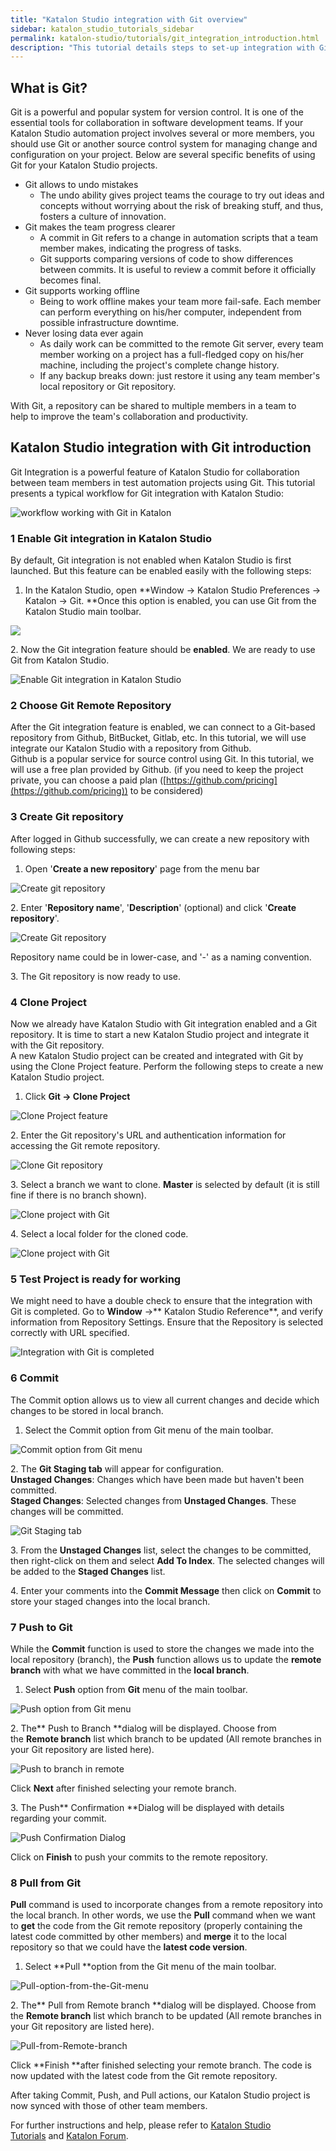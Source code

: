 ```yaml
---
title: "Katalon Studio integration with Git overview"
sidebar: katalon_studio_tutorials_sidebar
permalink: katalon-studio/tutorials/git_integration_introduction.html
description: "This tutorial details steps to set-up integration with Git from Katalon Studio to help address the collaboration among automation teams."
---
```

What is Git?
------------

Git is a powerful and popular system for version control. It is one of the essential tools for collaboration in software development teams. If your Katalon Studio automation project involves several or more members, you should use Git or another source control system for managing change and configuration on your project. Below are several specific benefits of using Git for your Katalon Studio projects.  

*   Git allows to undo mistakes
    *   The undo ability gives project teams the courage to try out ideas and concepts without worrying about the risk of breaking stuff, and thus, fosters a culture of innovation.
*   Git makes the team progress clearer
    *   A commit in Git refers to a change in automation scripts that a team member makes, indicating the progress of tasks.
    *   Git supports comparing versions of code to show differences between commits. It is useful to review a commit before it officially becomes final.
*   Git supports working offline
    *   Being to work offline makes your team more fail-safe. Each member can perform everything on his/her computer, independent from possible infrastructure downtime.
*   Never losing data ever again
    *   As daily work can be committed to the remote Git server, every team member working on a project has a full-fledged copy on his/her machine, including the project's complete change history.
    *   If any backup breaks down: just restore it using any team member's local repository or Git repository.

With Git, a repository can be shared to multiple members in a team to help to improve the team's collaboration and productivity.

Katalon Studio integration with Git introduction
------------------------------------------------

Git Integration is a powerful feature of Katalon Studio for collaboration between team members in test automation projects using Git. This tutorial presents a typical workflow for Git integration with Katalon Studio:

![workflow working with Git in Katalon](../../images/katalon-studio/tutorials/git_integration_introduction/Katalon-and-Git.png)

### 1 Enable Git integration in Katalon Studio

By default, Git integration is not enabled when Katalon Studio is first launched. But this feature can be enabled easily with the following steps:

1.  In the Katalon Studio, open **Window -> Katalon Studio Preferences -> Katalon -> Git. **Once this option is enabled, you can use Git from the Katalon Studio main toolbar.

![](../../images/katalon-studio/tutorials/git_integration_introduction/Enable-Git-integration-in-Katalon-Studio-2.png)

2. Now the Git integration feature should be **enabled**. We are ready to use Git from Katalon Studio.

![Enable Git integration in Katalon Studio](../../images/katalon-studio/tutorials/git_integration_introduction/Enable-Git-integration-in-Katalon-Studio.png)

### 2 Choose Git Remote Repository

After the Git integration feature is enabled, we can connect to a Git-based repository from Github, BitBucket, Gitlab, etc. In this tutorial, we will use integrate our Katalon Studio with a repository from Github.  
Github is a popular service for source control using Git. In this tutorial, we will use a free plan provided by Github. (if you need to keep the project private, you can choose a paid plan ([https://github.com/pricing](https://github.com/pricing)) to be considered)

### 3 Create Git repository

After logged in Github successfully, we can create a new repository with following steps:

1.  Open '**Create a new repository**' page from the menu bar

![Create git repository](../../images/katalon-studio/tutorials/git_integration_introduction/Create-GIT-repository.png)

2. Enter '**Repository name**', '**Description**' (optional) and click '**Create repository**'.

![Create Git repository](../../images/katalon-studio/tutorials/git_integration_introduction/Create-git-repository-2.png)

Repository name could be in lower-case, and '-' as a naming convention.

3\. The Git repository is now ready to use.

### 4 Clone Project

Now we already have Katalon Studio with Git integration enabled and a Git repository. It is time to start a new Katalon Studio project and integrate it with the Git repository.  
A new Katalon Studio project can be created and integrated with Git by using the Clone Project feature. Perform the following steps to create a new Katalon Studio project.

1.  Click **Git -> Clone Project**

![Clone Project feature](../../images/katalon-studio/tutorials/git_integration_introduction/Clone-Project.png)

2\. Enter the Git repository's URL and authentication information for accessing the Git remote repository.

![Clone Git repository](../../images/katalon-studio/tutorials/git_integration_introduction/Clone-Project-with-Git.png)

3\. Select a branch we want to clone. **Master** is selected by default (it is still fine if there is no branch shown).

![Clone project with Git](../../images/katalon-studio/tutorials/git_integration_introduction/Clone-Project-with-Git-3.png)

4\. Select a local folder for the cloned code.

![Clone project with Git](../../images/katalon-studio/tutorials/git_integration_introduction/Clone-Project-with-Git-4.png)

### 5 Test Project is ready for working

We might need to have a double check to ensure that the integration with Git is completed. Go to **Window** ->** Katalon Studio Reference**, and verify information from Repository Settings. Ensure that the Repository is selected correctly with URL specified.

![Integration with Git is completed](../../images/katalon-studio/tutorials/git_integration_introduction/Test-Project-is-ready-for-working1.png)

### 6 Commit

The Commit option allows us to view all current changes and decide which changes to be stored in local branch.

1.  Select the Commit option from Git menu of the main toolbar.

![Commit option from Git menu](../../images/katalon-studio/tutorials/git_integration_introduction/Commit-option-from-Git-menu.png)

2\. The **Git Staging tab** will appear for configuration.  
**Unstaged Changes**: Changes which have been made but haven't been committed.  
**Staged Changes**: Selected changes from **Unstaged Changes**. These changes will be committed.  

![Git Staging tab](../../images/katalon-studio/tutorials/git_integration_introduction/Git-Staging-tab.png)

3\. From the **Unstaged Changes** list, select the changes to be committed, then right-click on them and select **Add To Index**. The selected changes will be added to the **Staged Changes** list.

4\. Enter your comments into the **Commit Message** then click on **Commit** to store your staged changes into the local branch.

### 7 Push to Git

While the **Commit** function is used to store the changes we made into the local repository (branch), the **Push** function allows us to update the **remote branch** with what we have committed in the **local branch**.

1.  Select **Push** option from **Git** menu of the main toolbar.

![Push option from Git menu](../../images/katalon-studio/tutorials/git_integration_introduction/Push-option-from-Git-menu.png)

2\. The** Push to Branch **dialog will be displayed. Choose from the **Remote branch** list which branch to be updated (All remote branches in your Git repository are listed here).

![Push to branch in remote](../../images/katalon-studio/tutorials/git_integration_introduction/Push-to-branch-in-remote.png)

Click **Next** after finished selecting your remote branch.

3\. The Push** Confirmation **Dialog will be displayed with details regarding your commit.

![Push Confirmation Dialog](../../images/katalon-studio/tutorials/git_integration_introduction/Push-Confirmation-Dialog.png)

Click on **Finish** to push your commits to the remote repository.

### 8 Pull from Git

**Pull** command is used to incorporate changes from a remote repository into the local branch. In other words, we use the **Pull** command when we want to **get** the code from the Git remote repository (properly containing the latest code committed by other members) and **merge** it to the local repository so that we could have the **latest code version**.

1.  Select **Pull **option from the Git menu of the main toolbar.

![Pull-option-from-the-Git-menu](../../images/katalon-studio/tutorials/git_integration_introduction/Pull-option-from-the-Git-menu.png)

2\. The** Pull from Remote branch **dialog will be displayed. Choose from the **Remote branch** list which branch to be updated (All remote branches in your Git repository are listed here).

![Pull-from-Remote-branch](../../images/katalon-studio/tutorials/git_integration_introduction/Pull-from-Remote-branch.png)

Click **Finish **after finished selecting your remote branch. The code is now updated with the latest code from the Git remote repository.

After taking Commit, Push, and Pull actions, our Katalon Studio project is now synced with those of other team members.

For further instructions and help, please refer to [Katalon Studio Tutorials](https://www.katalon.com/resources-center/tutorials/) and [Katalon Forum](https://forum.katalon.com/).